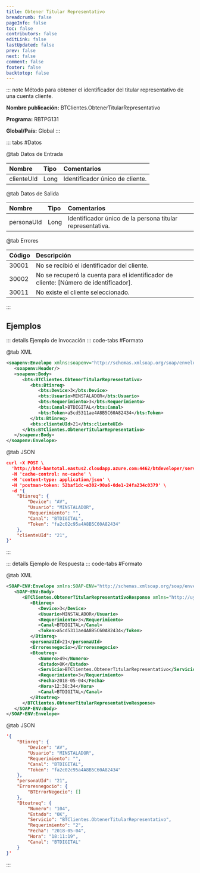 ```yaml
---
title: Obtener Titular Representativo
breadcrumb: false
pageInfo: false
toc: false
contributors: false
editLink: false
lastUpdated: false
prev: false
next: false
comment: false
footer: false
backtotop: false
---
```


<!-- ABRE DATOS DEL MÉTODO -->
::: note Método para obtener el identificador del titular representativo de una cuenta cliente.

**Nombre publicación:** BTClientes.ObtenerTitularRepresentativo

**Programa:** RBTPG131

**Global/País:** Global
:::
<!-- CIERRA DATOS DEL MÉTODO -->

<!-- ABRE TABLA DE DATOS -->
::: tabs #Datos 

@tab Datos de Entrada

Nombre | Tipo | Comentarios
:--------- | :--------- | :---------
clienteUId | Long | Identificador único de cliente.

@tab Datos de Salida

Nombre | Tipo | Comentarios
:--------- | :----------- | :-----------
personaUId | Long | Identificador único de la persona titular representativa.

@tab Errores

Código | Descripción
:--------- | :-----------
30001 | No se recibió el identificador del cliente.
30002 | No se recuperó la cuenta para el identificador de cliente: [Número de identificador].
30011 | No existe el cliente seleccionado.
::: 
<!-- CIERRA TABLA DE DATOS -->

## **Ejemplos**

<!-- ABRE EJEMPLO DE INVOCACIÓN -->
::: details Ejemplo de Invocación 
::: code-tabs #Formato

@tab XML
```xml
<soapenv:Envelope xmlns:soapenv="http://schemas.xmlsoap.org/soap/envelope/" xmlns:bts="http://uy.com.dlya.bantotal/BTSOA/">
   <soapenv:Header/>
   <soapenv:Body>
      <bts:BTClientes.ObtenerTitularRepresentativo>
         <bts:Btinreq>
            <bts:Device>3</bts:Device>
            <bts:Usuario>MINSTALADOR</bts:Usuario>
            <bts:Requerimiento>3</bts:Requerimiento>
            <bts:Canal>BTDIGITAL</bts:Canal>
            <bts:Token>a5cd5311ae4A8B5C60A82434</bts:Token>
         </bts:Btinreq>
         <bts:clienteUId>21</bts:clienteUId>
      </bts:BTClientes.ObtenerTitularRepresentativo>
   </soapenv:Body>
</soapenv:Envelope>
```

@tab JSON
```json
curl -X POST \
  'http://btd-bantotal.eastus2.cloudapp.azure.com:4462/btdeveloper/servlet/com.dlya.bantotal.odwsbt_BTClientes_v1?ObtenerTitularRepresentativo=' \
  -H 'cache-control: no-cache' \
  -H 'content-type: application/json' \
  -H 'postman-token: 52baf1dc-e302-90a6-0de1-24fa234c0379' \
  -d '{
	"Btinreq": {
		"Device": "AV",
		"Usuario": "MINSTALADOR",
		"Requerimiento": "",
		"Canal": "BTDIGITAL",
		"Token": "fa2c02c95a4A8B5C60A82434"
	},
	"clienteUId": "21",
}'
```
:::
<!-- CIERRA EJEMPLO DE INVOCACIÓN -->

<!-- ABRE EJEMPLO DE RESPUESTA -->
::: details Ejemplo de Respuesta 
::: code-tabs #Formato

@tab XML
```xml
<SOAP-ENV:Envelope xmlns:SOAP-ENV="http://schemas.xmlsoap.org/soap/envelope/" xmlns:xsd="http://www.w3.org/2001/XMLSchema" xmlns:SOAP-ENC="http://schemas.xmlsoap.org/soap/encoding/" xmlns:xsi="http://www.w3.org/2001/XMLSchema-instance">
   <SOAP-ENV:Body>
      <BTClientes.ObtenerTitularRepresentativoResponse xmlns="http://uy.com.dlya.bantotal/BTSOA/">
         <Btinreq>
            <Device>3</Device>
            <Usuario>MINSTALADOR</Usuario>
            <Requerimiento>3</Requerimiento>
            <Canal>BTDIGITAL</Canal>
            <Token>a5cd5311ae4A8B5C60A82434</Token>
         </Btinreq>
         <personaUId>21</personaUId>
         <Erroresnegocio></Erroresnegocio>
         <Btoutreq>
            <Numero>49</Numero>
            <Estado>OK</Estado>
            <Servicio>BTClientes.ObtenerTitularRepresentativo</Servicio>
            <Requerimiento>3</Requerimiento>
            <Fecha>2018-05-04</Fecha>
            <Hora>12:38:34</Hora>
            <Canal>BTDIGITAL</Canal>
         </Btoutreq>
      </BTClientes.ObtenerTitularRepresentativoResponse>
   </SOAP-ENV:Body>
</SOAP-ENV:Envelope>
```

@tab JSON
```json
'{
	"Btinreq": {
		"Device": "AV",
		"Usuario": "MINSTALADOR",
		"Requerimiento": "",
		"Canal": "BTDIGITAL",
		"Token": "fa2c02c95a4A8B5C60A82434"
	},
    "personaUId": "21",
    "Erroresnegocio": {
        "BTErrorNegocio": []
    },
    "Btoutreq": {
        "Numero": "104",
        "Estado": "OK",
        "Servicio": "BTClientes.ObtenerTitularRepresentativo",
        "Requerimiento": "2",
        "Fecha": "2018-05-04",
        "Hora": "18:11:19",
        "Canal": "BTDIGITAL"
    }
}'
```
::: 
<!-- CIERRA EJEMPLO DE RESPUESTA -->
